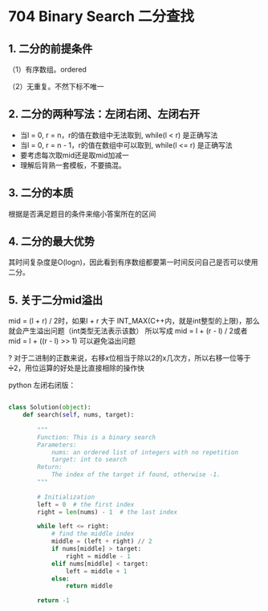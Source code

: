 # 704 Binary Search 二分查找
## 1. 二分的前提条件
（1）有序数组。ordered

（2）无重复。不然下标不唯一

## 2. 二分的两种写法：左闭右闭、左闭右开
- 当l = 0, r = n，r的值在数组中无法取到, while(l < r) 是正确写法
- 当l = 0, r = n - 1，r的值在数组中可以取到, while(l <= r) 是正确写法
- 要考虑每次取mid还是取mid加减一 
- 理解后背熟一套模板，不要搞混。

## 3. 二分的本质
根据是否满足题目的条件来缩小答案所在的区间

## 4. 二分的最大优势
其时间复杂度是O(logn)，因此看到有序数组都要第一时间反问自己是否可以使用二分。
## 5. 关于二分mid溢出
mid = (l + r) / 2时，如果l + r 大于 INT_MAX(C++内，就是int整型的上限)，那么就会产生溢出问题（int类型无法表示该数）
所以写成 mid = l + (r - l) / 2或者 mid = l + ((r - l) >> 1) 可以避免溢出问题


? 对于二进制的正数来说，右移x位相当于除以2的x几次方，所以右移一位等于➗2，用位运算的好处是比直接相除的操作快

python 左闭右闭版：

```.py

class Solution(object):
    def search(self, nums, target):
    
        """
        Function: This is a binary search
        Parameters:
            nums: an ordered list of integers with no repetition
            target: int to search
        Return:
            The index of the target if found, otherwise -1.
        """
        
        # Initialization
        left = 0  # the first index
        right = len(nums) - 1  # the last index

        while left <= right:
            # find the middle index
            middle = (left + right) // 2
            if nums[middle] > target:
                right = middle - 1
            elif nums[middle] < target:
                left = middle + 1
            else:
                return middle

        return -1

```
